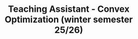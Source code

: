---
title: "Teaching Assistant - Convex Optimization (winter semester 25/26)"
collection: teaching
type: "Master's course"
venue: "Technical University of Munich"
date: 
---